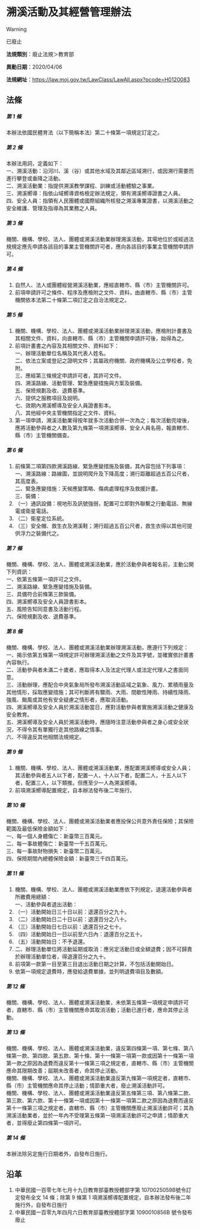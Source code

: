 # 溯溪活動及其經營管理辦法


> [!WARNING]
> 已廢止


**法規類別**：廢止法規＞教育部

**異動日期**：2020/04/06  

**法規網址**：https://law.moj.gov.tw/LawClass/LawAll.aspx?pcode=H0120083



## 法條
##### 第 1 條
本辦法依國民體育法（以下簡稱本法）第二十條第一項規定訂定之。

##### 第 2 條
本辦法用詞，定義如下：  
一、溯溪活動：沿河川、溪（谷）或其他水域及其鄰近區域溯行，或因溯行需要而進行攀登或垂降之活動。  
二、溯溪活動業：指提供溯溪教學課程、訓練或活動體驗之事業。  
三、溯溪嚮導：指依山域嚮導資格檢定辦法規定，領有溯溪嚮導證書之人員。  
四、安全人員：指領有人民團體或國際組織所核發之溯溪專業證書，以溯溪活動之安全維護、管理及指導為其業務之人員。

##### 第 3 條
機關、機構、學校、法人、團體或溯溪活動業辦理溯溪活動，其場地位於或經過法規規定應先申請各該目的事業主管機關許可者，應向各該目的事業主管機關申請許可。

##### 第 4 條
1. 自然人、法人或團體經營溯溪活動業，應經直轄市、縣（市）主管機關許可。
1. 前項申請許可之條件、程序及應檢附之文件、資料，由直轄市、縣（市）主管機關依本法第二十條第二項訂定之自治法規定之。

##### 第 5 條
1. 機關、機構、學校、法人、團體或溯溪活動業辦理溯溪活動，應檢附計畫書及其相關文件、資料，向直轄市、縣（市）主管機關申請許可後，始得為之。
1. 前項計畫書之內容及其相關文件、資料如下：  
一、辦理活動單位名稱及其代表人姓名。  
二、依法立案或登記之證明文件；其屬政府機關、政府機構及公立學校者，免附。  
三、應經第三條規定申請許可者，其許可文件。  
四、溯溪路線、活動管理、緊急應變措施與方案及裝備。  
五、保險規劃及收、退費基準。  
六、提供之服務項目及說明。  
七、效期內溯溪嚮導及安全人員證書影本。  
八、其他經中央主管機關指定之文件、資料。
1. 第一項申請，溯溪活動業得按年就多次活動合併一次為之；每次活動完竣後，應將活動參與者之人數及第九條第一項溯溪嚮導、安全人員名冊，報直轄市、縣（市）主管機關備查。

##### 第 6 條
1. 前條第二項第四款溯溪路線、緊急應變措施及裝備，其內容包括下列事項：  
一、溯溪路線：路線圖，並說明爬升及下降高度；溯行距離超過五百公尺者，其高度表。  
二、緊急應變措施：天候應變策略、傷病處理程序及救援計畫。  
三、裝備：
1. （一）通訊設備：視地形及訊號強弱，配置可立即對外聯繫之行動電話、無線電或衛星電話。
1. （二）衛星定位系統。
1. （三）安全帽、救生衣及溯溪鞋；溯行超過五百公尺者，救生衣得以其他可提供浮力之裝備代之。

##### 第 7 條
機關、機構、學校、法人、團體或溯溪活動業，應於活動參與者報名前，主動公開下列資訊：  
一、依第五條第一項許可之文件。  
二、溯溪路線、緊急應變措施及裝備。  
三、具備符合前條第三款裝備。  
四、溯溪嚮導及安全人員證書影本。  
五、風險告知同意書及活動行程。  
六、保險規劃及收、退費基準。

##### 第 8 條
機關、機構、學校、法人、團體或溯溪活動業辦理溯溪活動，應遵行下列規定：  
一、揭示依第五條第一項規定許可辦理溯溪活動之文件及其字號，並確實依計畫書內容執行。  
二、活動參與者未滿二十歲者，應取得本人及法定代理人或法定代理人之書面同意。  
三、活動辦理，應配合中央氣象局所發布溯溪活動區域之氣象、風力、累積雨量及其他情形，採取應變措施；其可判斷將有驟雨、大雨、間歇性陣雨、持續性降雨、強風、颱風或其他有安全疑慮之情形者，應取消活動。  
四、溯溪嚮導及安全人員於溯溪活動當日，應對活動參與者實施溯溪活動之健康及安全教育。  
五、溯溪嚮導及安全人員於溯溪活動時，應隨時注意活動參與者之身心或安全狀況，不得令其有單獨行走其他路線之情事。  
六、不得違反其他相關法規規定。

##### 第 9 條
1. 機關、機構、學校、法人、團體或溯溪活動業，應配置溯溪嚮導或安全人員；其活動參與者五人以下者，配置一人，十人以下者，配置二人，十五人以下者，配置三人，以下類推。但應至少一人為溯溪嚮導。
1. 前項溯溪嚮導配置規定，自本辦法發布後二年施行。

##### 第 10 條
機關、機構、學校、法人、團體或溯溪活動業者應投保公共意外責任保險；其保險範圍及最低保險金額如下：  
一、每一個人身體傷亡：新臺幣三百萬元。  
二、每一事故體傷亡：新臺幣一千五百萬元。  
三、每一事故財物損失：新臺幣二百萬元。  
四、保險期間內總體保險金額：新臺幣三千四百萬元。

##### 第 11 條
1. 機關、機構、學校、法人、團體或溯溪活動業應依下列規定，退還活動參與者所繳費用總額：  
一、活動參與者退出活動：
1. （一）活動開始日三十日以前：退還百分之九十。
1. （二）活動開始日二十日以前：退還百分之八十。
1. （三）活動開始日七日以前：退還百分之七十。
1. （四）活動開始日一日以前至六日內：退還百分之五十。
1. （五）活動開始日：不予退還。
1. 二、辦理活動單位將活動延期或取消：應另定活動日或全額退費；因不可歸責於辦理活動單位者，得退還百分之九十。
1. 前項第一款第一目至第三目退出活動日期之計算，不包括活動開始日。
1. 依第一項規定退費時，應發給退費單據，並列明退費項目及數額。

##### 第 12 條
機關、機構、學校、法人、團體或溯溪活動業，未依第五條第一項規定申請許可者，直轄市、縣（市）主管機關應命其取消活動；活動已進行者，應命其停止活動。

##### 第 13 條
機關、機構、學校、法人、團體或溯溪活動業，違反第四條第一項、第七條、第八條第一款、第四款、第五款、第十條、第十一條第一項第一款或因第十一條第一項第一款之原因為退費而違反第十一條第三項之規定者，直轄市、縣（市）主管機關應命其限期改善；屆期未改善者，命其停止活動。  
機關、機構、學校、法人、團體或溯溪活動業違反第九條第一項規定者，直轄市、縣（市）主管機關應命其停止活動；情節重大者，廢止溯溪活動許可。  
機關、機構、學校、法人、團體或溯溪活動業違反第五條第三項、第八條第二款、第三款、第六款、第十一條第一項或因第十一條第一項第二款之原因為退費而違反第十一條第三項之規定者，直轄市、縣（市）主管機關應廢止溯溪活動許可；其為溯溪活動業者，並於一年內不受理第五條第一項溯溪活動許可之申請；情節重大者，並得廢止第四條第一項許可。

##### 第 14 條
本辦法除另定施行日期者外，自發布日施行。

## 沿革
1. 中華民國一百零七年七月十九日教育部臺教授體部字第 1070025059B號令訂定發布全文 14 條；除第 9  條第 1  項溯溪嚮導配置規定，自本辦法發布後二年施行外，自發布日施行
1. 中華民國一百零九年四月六日教育部臺教授體部字第 1090010856B  號令發布廢止
